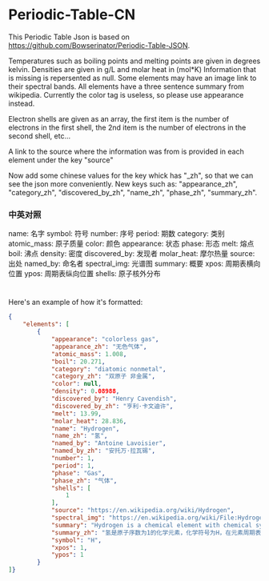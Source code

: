 # Periodic-Table-CN
This Periodic Table Json is based on https://github.com/Bowserinator/Periodic-Table-JSON.


Temperatures such as boiling points and melting points are given in degrees kelvin.
Densities are given in g/L and molar heat in (mol*K)
Information that is missing is repersented as null. Some elements may have an image link to their spectral bands.
All elements have a three sentence summary from wikipedia. Currently the color tag is useless, so please use appearance instead.

Electron shells are given as an array, the first item is the number of electrons in the first shell, the 2nd item is the number of electrons in the second shell, etc...

A link to the source where the information was from is provided in each element under the key "source"

Now add some chinese values for the key whick has "_zh", so that we can see the json more conveniently.
New keys such as: "appearance_zh", "category_zh", "discovered_by_zh", "name_zh", "phase_zh", "summary_zh".

### 中英对照
name: 名字
symbol: 符号
number: 序号
period: 期数
category: 类别 
atomic_mass: 原子质量
color: 颜色
appearance: 状态
phase: 形态
melt: 熔点
boil: 沸点
density: 密度
discovered_by: 发现者
molar_heat: 摩尔热量
source: 出处
named_by: 命名者
spectral_img: 光谱图
summary: 概要
xpos: 周期表横向位置
ypos: 周期表纵向位置
shells: 原子核外分布

#
Here's an example of how it's formatted:
```json
{
    "elements": [
        {
            "appearance": "colorless gas", 
            "appearance_zh": "无色气体", 
            "atomic_mass": 1.008, 
            "boil": 20.271, 
            "category": "diatomic nonmetal", 
            "category_zh": "双原子 非金属", 
            "color": null, 
            "density": 0.08988, 
            "discovered_by": "Henry Cavendish", 
            "discovered_by_zh": "亨利·卡文迪许", 
            "melt": 13.99, 
            "molar_heat": 28.836, 
            "name": "Hydrogen", 
            "name_zh": "氢", 
            "named_by": "Antoine Lavoisier", 
            "named_by_zh": "安托万·拉瓦锡", 
            "number": 1, 
            "period": 1, 
            "phase": "Gas", 
            "phase_zh": "气体", 
            "shells": [
                1
            ], 
            "source": "https://en.wikipedia.org/wiki/Hydrogen", 
            "spectral_img": "https://en.wikipedia.org/wiki/File:Hydrogen_Spectra.jpg", 
            "summary": "Hydrogen is a chemical element with chemical symbol H and atomic number 1. With an atomic weight of 1.00794 u, hydrogen is the lightest element on the periodic table. Its monatomic form (H) is the most abundant chemical substance in the Universe, constituting roughly 75% of all baryonic mass.", 
            "summary_zh": "氢是原子序数为1的化学元素，化学符号为H，在元素周期表中位于第一位。其原子质量为1.00794u，是最轻的元素，也是宇宙中含量最多的元素，大约占据宇宙质量的75%。", 
            "symbol": "H", 
            "xpos": 1, 
            "ypos": 1
        }
]}
